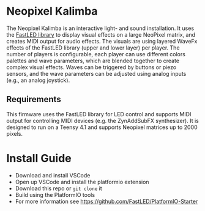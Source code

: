 # Neopixel Kalimba

The Neopixel Kalimba is an interactive light- and sound installation.
It uses the [FastLED library](https://github.com/FastLED/) to display visual effects on a large NeoPixel matrix,
and creates MIDI output for audio effects. The visuals are using layered WaveFx effects of the FastLED library 
(upper and lower layer) per player. The number of players is configurable, each player can use different colors palettes and wave parameters,
which are blended together to create complex visual effects.
Waves can be triggered by buttons or piezo sensors, and the wave parameters can be adjusted using analog inputs (e.g., an analog joystick).

## Requirements

This firmware uses the FastLED library for LED control and supports MIDI output for controlling MIDI devices (e.g. the ZynAddSubFX synthesizer).
It is designed to run on a Teensy 4.1 and supports Neopixel matrices up to 2000 pixels.

# Install Guide

  * Download and install VSCode
  * Open up VSCode and install the platformio extension
  * Download this repo or `git clone` it
  * Build using the PlatformIO tools
  * For more information see https://github.com/FastLED/PlatformIO-Starter
   
   
